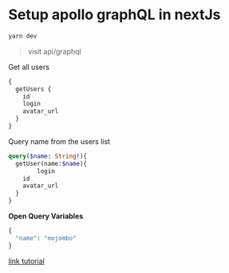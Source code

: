# Setup apollo graphQL in nextJs


```bash
yarn dev
```

> visit api/graphql

Get all users

```graphQL
{
  getUsers {
    id
    login
    avatar_url
  }
}
```

Query name from the users list

```graphQL
query($name: String!){
  getUser(name:$name){
        login
    id
    avatar_url
  }
}
```
**Open Query Variables**
```graphQL
{
  "name": "mojombo"
}
```


[link tutorial](https://www.smashingmagazine.com/2020/10/graphql-server-next-javascript-api-routes/)